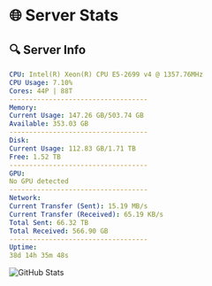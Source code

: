 # 🌐 Server Stats
## 🔍 Server Info
```yaml
CPU: Intel(R) Xeon(R) CPU E5-2699 v4 @ 1357.76MHz
CPU Usage: 7.10%
Cores: 44P | 88T
-----------------------------------
Memory:
Current Usage: 147.26 GB/503.74 GB
Available: 353.03 GB
-----------------------------------
Disk:
Current Usage: 112.83 GB/1.71 TB
Free: 1.52 TB
-----------------------------------
GPU:
No GPU detected
-----------------------------------
Network:
Current Transfer (Sent): 15.19 MB/s
Current Transfer (Received): 65.19 KB/s
Total Sent: 66.32 TB
Total Received: 566.90 GB
-----------------------------------
Uptime:
38d 14h 35m 48s
```
![GitHub Stats](https://img.shields.io/badge/Updated-2025-04-15_11:58:37-blue)